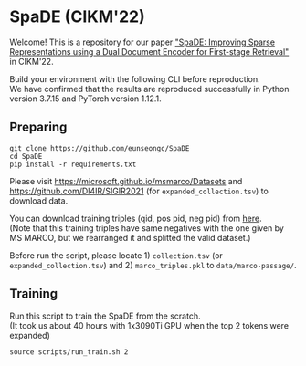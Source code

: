 # SpaDE (CIKM'22)

Welcome! This is a repository for our paper ["SpaDE: Improving Sparse Representations using a Dual Document Encoder for First-stage Retrieval"](https://arxiv.org/abs/2209.05917) in CIKM'22.<br>

Build your environment with the following CLI before reproduction.<br>
We have confirmed that the results are reproduced successfully in Python version 3.7.15 and PyTorch version 1.12.1.<br>

## Preparing

```
git clone https://github.com/eunseongc/SpaDE
cd SpaDE
pip install -r requirements.txt
```

Please visit https://microsoft.github.io/msmarco/Datasets and https://github.com/DI4IR/SIGIR2021 (for `expanded_collection.tsv`) to download data.

You can download training triples (qid, pos pid, neg pid) from [here](https://drive.google.com/file/d/1cJ72zPQik2mOHJNumCeR6aDMgiNwyfEC/view?usp=sharing).<br>
(Note that this training triples have same negatives with the one given by MS MARCO, but we rearranged it and splitted the valid dataset.)



Before run the script, please locate 1) `collection.tsv` (or `expanded_collection.tsv`) and 2) `marco_triples.pkl` to `data/marco-passage/`.

## Training
Run this script to train the SpaDE from the scratch.<br>
(It took us about 40 hours with 1x3090Ti GPU when the top 2 tokens were expanded)

```
source scripts/run_train.sh 2
```
